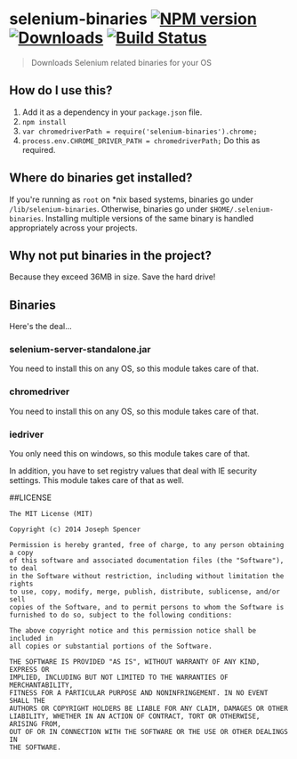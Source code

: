 # selenium-binaries [![NPM version][npm-image]][npm-url] [![Downloads][downloads-image]][npm-url] [![Build Status][travis-image]][travis-url]
> Downloads Selenium related binaries for your OS

## How do I use this?
1. Add it as a dependency in your `package.json` file.
2. `npm install`
3. `var chromedriverPath = require('selenium-binaries').chrome;`
4. `process.env.CHROME_DRIVER_PATH = chromedriverPath;` Do this as required.

## Where do binaries get installed?
If you're running as `root` on \*nix based systems, binaries go under
`/lib/selenium-binaries`.  Otherwise, binaries go under `$HOME/.selenium-binaries`.
Installing multiple versions of the same binary is handled appropriately across
your projects.

## Why not put binaries in the project?
Because they exceed 36MB in size.  Save the hard drive!

## Binaries
Here's the deal...

### selenium-server-standalone.jar
You need to install this on any OS, so this module takes care of that.

### chromedriver
You need to install this on any OS, so this module takes care of that.

### iedriver
You only need this on windows, so this module takes care of that.

In addition, you have to set registry values that deal with IE security settings.
This module takes care of that as well.

##LICENSE
``````
The MIT License (MIT)

Copyright (c) 2014 Joseph Spencer

Permission is hereby granted, free of charge, to any person obtaining a copy
of this software and associated documentation files (the "Software"), to deal
in the Software without restriction, including without limitation the rights
to use, copy, modify, merge, publish, distribute, sublicense, and/or sell
copies of the Software, and to permit persons to whom the Software is
furnished to do so, subject to the following conditions:

The above copyright notice and this permission notice shall be included in
all copies or substantial portions of the Software.

THE SOFTWARE IS PROVIDED "AS IS", WITHOUT WARRANTY OF ANY KIND, EXPRESS OR
IMPLIED, INCLUDING BUT NOT LIMITED TO THE WARRANTIES OF MERCHANTABILITY,
FITNESS FOR A PARTICULAR PURPOSE AND NONINFRINGEMENT. IN NO EVENT SHALL THE
AUTHORS OR COPYRIGHT HOLDERS BE LIABLE FOR ANY CLAIM, DAMAGES OR OTHER
LIABILITY, WHETHER IN AN ACTION OF CONTRACT, TORT OR OTHERWISE, ARISING FROM,
OUT OF OR IN CONNECTION WITH THE SOFTWARE OR THE USE OR OTHER DEALINGS IN
THE SOFTWARE.
``````

[downloads-image]: http://img.shields.io/npm/dm/selenium-binaries.svg
[npm-url]: https://npmjs.org/package/selenium-binaries
[npm-image]: http://img.shields.io/npm/v/selenium-binaries.svg

[travis-url]: https://travis-ci.org/jsdevel/selenium-binaries
[travis-image]: http://img.shields.io/travis/jsdevel/selenium-binaries.svg
